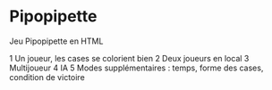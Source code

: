 # Pipopipette

Jeu Pipopipette en HTML

1 Un joueur, les cases se colorient bien
2 Deux joueurs en local
3 Multijoueur 
4 IA 
5 Modes supplémentaires : temps, forme des cases, condition de victoire